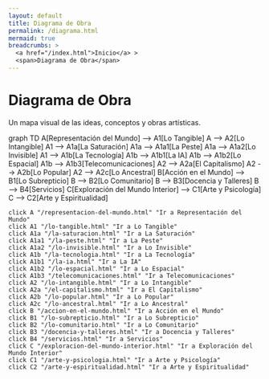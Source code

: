 ```yaml
---
layout: default
title: Diagrama de Obra
permalink: /diagrama.html
mermaid: true
breadcrumbs: >
  <a href="/index.html">Inicio</a> >
  <span>Diagrama de Obra</span>
---
```


<div class="content">
  <h1>Diagrama de Obra</h1>
  <p>Un mapa visual de las ideas, conceptos y obras artísticas.</p>
  <div class="mermaid">
    graph TD
    A[Representación del Mundo] --> A1[Lo Tangible]
    A --> A2[Lo Intangible]
    A1 --> A1a[La Saturación]
    A1a --> A1a1[La Peste]
    A1a --> A1a2[Lo Invisible]
    A1 --> A1b[La Tecnología]
    A1b --> A1b1[La IA]
    A1b --> A1b2[Lo Espacial]
    A1b --> A1b3[Telecomunicaciones]
    A2 --> A2a[El Capitalismo]
    A2 --> A2b[Lo Popular]
    A2 --> A2c[Lo Ancestral]
    B[Acción en el Mundo] --> B1[Lo Subrepticio]
    B --> B2[Lo Comunitario]
    B --> B3[Docencia y Talleres]
    B --> B4[Servicios]
    C[Exploración del Mundo Interior] --> C1[Arte y Psicología]
    C --> C2[Arte y Espiritualidad]

    click A "/representacion-del-mundo.html" "Ir a Representación del Mundo"
    click A1 "/lo-tangible.html" "Ir a Lo Tangible"
    click A1a "/la-saturacion.html" "Ir a La Saturación"
    click A1a1 "/la-peste.html" "Ir a La Peste"
    click A1a2 "/lo-invisible.html" "Ir a Lo Invisible"
    click A1b "/la-tecnologia.html" "Ir a La Tecnología"
    click A1b1 "/la-ia.html" "Ir a La IA"
    click A1b2 "/lo-espacial.html" "Ir a Lo Espacial"
    click A1b3 "/telecomunicaciones.html" "Ir a Telecomunicaciones"
    click A2 "/lo-intangible.html" "Ir a Lo Intangible"
    click A2a "/el-capitalismo.html" "Ir a El Capitalismo"
    click A2b "/lo-popular.html" "Ir a Lo Popular"
    click A2c "/lo-ancestral.html" "Ir a Lo Ancestral"
    click B "/accion-en-el-mundo.html" "Ir a Acción en el Mundo"
    click B1 "/lo-subrepticio.html" "Ir a Lo Subrepticio"
    click B2 "/lo-comunitario.html" "Ir a Lo Comunitario"
    click B3 "/docencia-y-talleres.html" "Ir a Docencia y Talleres"
    click B4 "/servicios.html" "Ir a Servicios"
    click C "/exploracion-del-mundo-interior.html" "Ir a Exploración del Mundo Interior"
    click C1 "/arte-y-psicologia.html" "Ir a Arte y Psicología"
    click C2 "/arte-y-espiritualidad.html" "Ir a Arte y Espiritualidad"
  </div>
</div>

